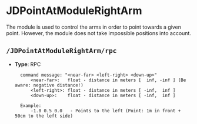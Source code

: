 # JDPointAtModuleRightArm

The module is used to control the arms in order to point towards a given point. However, the module does not take impossible positions into account.

## ``/JDPointAtModuleRightArm/rpc``

* **Type**: RPC

	    command message: "<near-far> <left-right> <down-up>"
	        <near-far>:   float - distance in meters [  inf, -inf ] (Be aware: negative distance!)
	        <left-right>: float - distance in meters [ -inf,  inf ]
	        <down-up>:    float - distance in meters [ -inf,  inf ]
	
	    Example:
	        -1.0 0.5 0.0   - Points to the left (Point: 1m in front + 50cm to the left side)